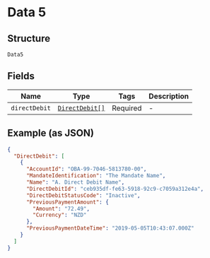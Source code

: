 
# Data 5

## Structure

`Data5`

## Fields

| Name | Type | Tags | Description |
|  --- | --- | --- | --- |
| `directDebit` | [`DirectDebit[]`](../../doc/models/direct-debit.md) | Required | - |

## Example (as JSON)

```json
{
  "DirectDebit": [
    {
      "AccountId": "OBA-99-7046-5813780-00",
      "MandateIdentification": "The Mandate Name",
      "Name": "A. Direct Debit Name",
      "DirectDebitId": "ceb935df-fe63-5918-92c9-c7059a312e4a",
      "DirectDebitStatusCode": "Inactive",
      "PreviousPaymentAmount": {
        "Amount": "72.49",
        "Currency": "NZD"
      },
      "PreviousPaymentDateTime": "2019-05-05T10:43:07.000Z"
    }
  ]
}
```

